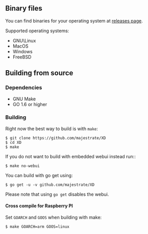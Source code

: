 ## Binary files

You can find binaries for your operating system at [releases page](https://github.com/majestrate/XD/releases).

Supported operating systems:

* GNU\Linux
* MacOS
* Windows
* FreeBSD

## Building from source

### Dependencies

* GNU Make
* GO 1.6 or higher


### Building

Right now the best way to build is with `make`:

    $ git clone https://github.com/majestrate/XD
    $ cd XD
    $ make

If you do not want to build with embedded webui instead run::

    $ make no-webui

You can build with go get using:

    $ go get -u -v github.com/majestrate/XD

Please note that using `go get` disables the webui.

#### Cross compile for Raspberry PI

Set `GOARCH` and `GOOS` when building with make:

    $ make GOARCH=arm GOOS=linux

